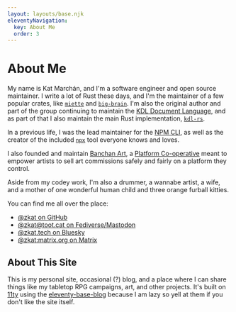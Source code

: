 ```yaml
---
layout: layouts/base.njk
eleventyNavigation:
  key: About Me
  order: 3
---
```


# About Me

My name is Kat Marchán, and I'm a software engineer and open source
maintainer. I write a lot of Rust these days, and I'm the maintainer of a few
popular crates, like [`miette`](https://crates.io/crates/miette) and
[`big-brain`](https://crates.io/crates/big-brain). I'm also the original
author and part of the group continuing to maintain the [KDL Document
Language](https://kdl.dev), and as part of that I also maintain the main Rust
implementation, [`kdl-rs`](https://crates.io/crates/kdl).

In a previous life, I was the lead maintainer for the [NPM
CLI](https://github.com/npm/cli), as well as the creator of the included
[`npx`](https://docs.npmjs.com/cli/v10/commands/npx) tool everyone knows and
loves.

I also founded and maintain [Banchan Art](https://banchan.art), a [Platform
Co-operative](https://en.wikipedia.org/wiki/Platform_cooperative) meant to
empower artists to sell art commissions safely and fairly on a platform they
control.

Aside from my codey work, I'm also a drummer, a wannabe artist, a wife, and a
mother of one wonderful human child and three orange furball kitties.

You can find me all over the place:

- [@zkat on GitHub](https://github.com/zkat)
- [@zkat@toot.cat on Fediverse/Mastodon](https://toot.cat/@zkat)
- [@zkat.tech on Bluesky](https://bsky.app/profile/zkat.tech)
- [@zkat:matrix.org on Matrix](https://matrix.to/#/@zkat:matrix.org)

## About This Site

This is my personal site, occasional (?) blog, and a place where I can share
things like my tabletop RPG campaigns, art, and other projects. It's built on
[11ty](https://www.11ty.dev) using the
[eleventy-base-blog](https://github.com/11ty/eleventy-base-blog) because I am
lazy so yell at them if you don't like the site itself.

